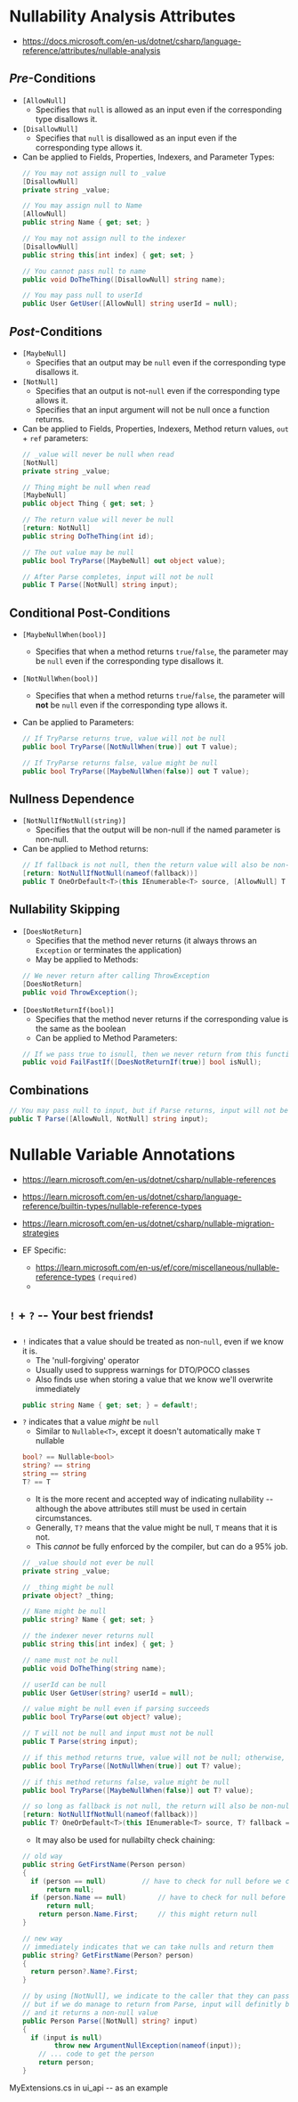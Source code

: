 # Nullability Analysis Attributes
- https://docs.microsoft.com/en-us/dotnet/csharp/language-reference/attributes/nullable-analysis

## _Pre_-Conditions
- `[AllowNull]`
  - Specifies that `null` is allowed as an input even if the corresponding type disallows it.
- `[DisallowNull]`
  - Specifies that `null` is disallowed as an input even if the corresponding type allows it.
- Can be applied to Fields, Properties, Indexers, and Parameter Types:
  ```c#
  // You may not assign null to _value
  [DisallowNull]
  private string _value;
  
  // You may assign null to Name
  [AllowNull]
  public string Name { get; set; }
  
  // You may not assign null to the indexer
  [DisallowNull]
  public string this[int index] { get; set; }
  
  // You cannot pass null to name
  public void DoTheThing([DisallowNull] string name);
  
  // You may pass null to userId
  public User GetUser([AllowNull] string userId = null);
  ```

## _Post_-Conditions
- `[MaybeNull]`   
  - Specifies that an output may be `null` even if the corresponding type disallows it.
- `[NotNull]`
  - Specifies that an output is not-`null` even if the corresponding type allows it.
  - Specifies that an input argument will not be null once a function returns.
- Can be applied to Fields, Properties, Indexers, Method return values, `out` + `ref` parameters:
  ```c#
  // _value will never be null when read
  [NotNull]
  private string _value;
  
  // Thing might be null when read
  [MaybeNull]
  public object Thing { get; set; }
  
  // The return value will never be null
  [return: NotNull]
  public string DoTheThing(int id);
  
  // The out value may be null
  public bool TryParse([MaybeNull] out object value);
  
  // After Parse completes, input will not be null
  public T Parse([NotNull] string input);
  ```

## Conditional **Post**-Conditions
- `[MaybeNullWhen(bool)]`
  
  - Specifies that when a method returns `true`/`false`, the parameter may be `null` even if the corresponding type disallows it.
- `[NotNullWhen(bool)]`
  - Specifies that when a method returns `true`/`false`, the parameter will **not** be `null` even if the corresponding type allows it.
- Can be applied to Parameters:
  ```c#
  // If TryParse returns true, value will not be null
  public bool TryParse([NotNullWhen(true)] out T value);
  
  // If TryParse returns false, value might be null
  public bool TryParse([MaybeNullWhen(false)] out T value);
  ```

## Nullness Dependence
- `[NotNullIfNotNull(string)]`  
  - Specifies that the output will be non-null if the named parameter is non-null.
- Can be applied to Method returns:
  ```c#
  // If fallback is not null, then the return value will also be non-null
  [return: NotNullIfNotNull(nameof(fallback))]
  public T OneOrDefault<T>(this IEnumerable<T> source, [AllowNull] T fallback = default)
  ```

## Nullability Skipping
- `[DoesNotReturn]`
  - Specifies that the method never returns (it always throws an `Exception` or terminates the application)
  - May be applied to Methods:
  ```c#
  // We never return after calling ThrowException
  [DoesNotReturn]
  public void ThrowException();  
  ```
- `[DoesNotReturnIf(bool)]`
  - Specifies that the method never returns if the corresponding value is the same as the boolean
  - Can be applied to Method Parameters:
  ```c#
  // If we pass true to isnull, then we never return from this function
  public void FailFastIf([DoesNotReturnIf(true)] bool isNull);
  ```
  
## Combinations
```c#
// You may pass null to input, but if Parse returns, input will not be null
public T Parse([AllowNull, NotNull] string input);
```


# Nullable Variable Annotations
- https://learn.microsoft.com/en-us/dotnet/csharp/nullable-references
- https://learn.microsoft.com/en-us/dotnet/csharp/language-reference/builtin-types/nullable-reference-types
- https://learn.microsoft.com/en-us/dotnet/csharp/nullable-migration-strategies

- EF Specific:
  - https://learn.microsoft.com/en-us/ef/core/miscellaneous/nullable-reference-types  `(required)`
  - 

## `!` + `?` --  Your best friends:exclamation:
- `!` indicates that a value should be treated as non-`null`, even if we know it is.
  - The 'null-forgiving' operator
  - Usually used to suppress warnings for DTO/POCO classes
  - Also finds use when storing a value that we know we'll overwrite immediately
  ```c#
  public string Name { get; set; } = default!;
  ```
- `?` indicates that a value _might_ be `null`
  - Similar to `Nullable<T>`, except it doesn't automatically make `T` nullable
  ```c#
  bool? == Nullable<bool>
  string? == string
  string == string
  T? == T
  ```
  - It is the more recent and accepted way of indicating nullability -- although the above attributes still must be used in certain circumstances.
  - Generally, `T?` means that the value might be null, `T` means that it is not.
  - This _cannot_ be fully enforced by the compiler, but can do a 95% job.
  ```c#
  // _value should not ever be null
  private string _value;
  
  // _thing might be null
  private object? _thing;
  
  // Name might be null
  public string? Name { get; set; }
  
  // the indexer never returns null
  public string this[int index] { get; }
  
  // name must not be null
  public void DoTheThing(string name);
  
  // userId can be null
  public User GetUser(string? userId = null);
  
  // value might be null even if parsing succeeds
  public bool TryParse(out object? value);
  
  // T will not be null and input must not be null
  public T Parse(string input);
  
  // if this method returns true, value will not be null; otherwise, it might be
  public bool TryParse([NotNullWhen(true)] out T? value);
  
  // if this method returns false, value might be null
  public bool TryParse([MaybeNullWhen(false)] out T? value);
  
  // so long as fallback is not null, the return will also be non-null
  [return: NotNullIfNotNull(nameof(fallback))]
  public T? OneOrDefault<T>(this IEnumerable<T> source, T? fallback = default)
  ```
  - It may also be used for nullabilty check chaining:
  ```c#
  // old way
  public string GetFirstName(Person person)
  {
    if (person == null)			// have to check for null before we can call .Name
    	return null;
    if (person.Name == null)		// have to check for null before we can call .First
	    return null;
	  return person.Name.First;		// this might return null    
  }
  
  // new way
  // immediately indicates that we can take nulls and return them
  public string? GetFirstName(Person? person)
  {
    return person?.Name?.First;
  }
  
  // by using [NotNull], we indicate to the caller that they can pass in null,
  // but if we do manage to return from Parse, input will definitly be non-null
  // and it returns a non-null value
  public Person Parse([NotNull] string? input)
  {
  	if (input is null)
          throw new ArgumentNullException(nameof(input));
      // ... code to get the person
      return person;
  }
  ```





MyExtensions.cs in ui_api -- as an example